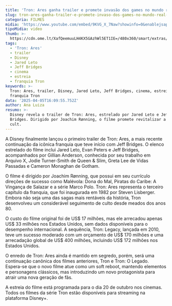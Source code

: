 ```yaml
---
title: 'Tron: Ares ganha trailer e promete invasão dos games no mundo real; assista'
slug: tron-ares-ganha-trailer-e-promete-invaso-dos-games-no-mundo-real-assista
categoria: FILMES
midia: 'https://www.youtube.com/embed/9KVG_X_7Naw?showinfo=0&enablejsapi=1'
tipoMidia: video
thumb: >-
  https://cdn.ome.lt/XafQeemuuLH4KX5GAzhWl5ET1IE=/480x360/smart/extras/conteudos/omelete_THUMB_-_2025-04-04T132132.614.png
tags:
  - 'Tron: Ares'
  - trailer
  - Disney
  - Jared Leto
  - Jeff Bridges
  - cinema
  - estreia
  - franquia Tron
keywords: >-
  Tron: Ares, trailer, Disney, Jared Leto, Jeff Bridges, cinema, estreia,
  franquia Tron
data: '2025-04-05T16:09:55.752Z'
author: Ana Luiza
resumo: >-
  Disney revela o trailer de Tron: Ares, estrelado por Jared Leto e Jeff
  Bridges. Dirigido por Joachim Rønning, o filme promete revitalizar a franquia
  cult.
---
```


A Disney finalmente lançou o primeiro trailer de Tron: Ares, a mais recente continuação da icônica franquia que teve início com Jeff Bridges. O elenco estrelado do filme inclui Jared Leto, Evan Peters e Jeff Bridges, acompanhados por Gillian Anderson, conhecida por seu trabalho em Arquivo X, Jodie Turner-Smith de Queen & Slim, Greta Lee de Vidas Passadas e Cameron Monaghan de Gotham.

O filme é dirigido por Joachim Rønning, que possui em seu currículo direções de sucesso como Malévola: Dona do Mal, Piratas do Caribe: A Vingança de Salazar e a série Marco Polo. Tron: Ares representa o terceiro capítulo da franquia, que foi inaugurada em 1982 por Steven Lisberger. Embora não seja uma das sagas mais rentáveis da história, Tron desenvolveu um considerável seguimento de culto desde meados dos anos 80.

O custo do filme original foi de US$ 17 milhões, mas ele arrecadou apenas US$ 33 milhões nos Estados Unidos, sem dados disponíveis para o desempenho internacional. A sequência, Tron: Legacy, lançada em 2010, teve um sucesso moderado com um orçamento de US$ 170 milhões e uma arrecadação global de US$ 400 milhões, incluindo US$ 172 milhões nos Estados Unidos.

O enredo de Tron: Ares ainda é mantido em segredo, porém, será uma continuação canônica dos filmes anteriores, Tron e Tron: O Legado. Espera-se que o novo filme atue como um soft reboot, mantendo elementos e personagens clássicos, mas introduzindo um novo protagonista para atrair uma nova geração de fãs.

A estreia do filme está programada para o dia 20 de outubro nos cinemas. Todos os filmes da série Tron estão disponíveis para streaming na plataforma Disney+.
